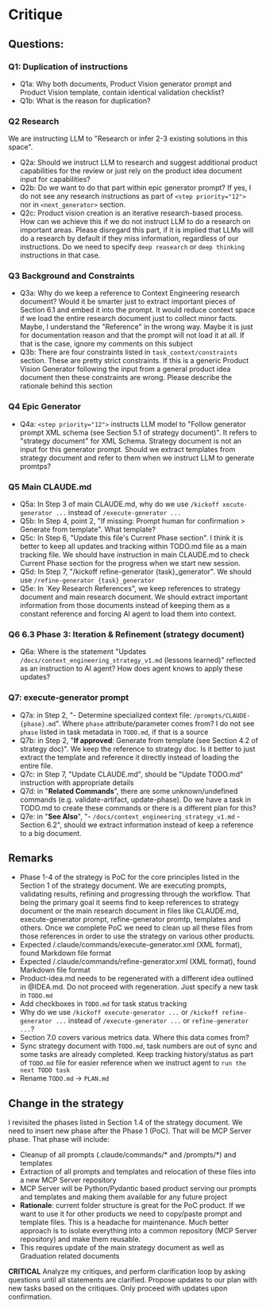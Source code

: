 # Critique

## Questions:

### Q1: Duplication of instructions
- Q1a: Why both documents, Product Vision generator prompt and Product Vision template, contain identical validation checklist? 
- Q1b: What is the reason for duplication?

### Q2 Research 

We are instructing LLM to "Research or infer 2-3 existing solutions in this space". 

- Q2a: Should we instruct LLM to research and suggest additional product capabilities for the review or just rely on the product idea document input for capabilities? 
- Q2b: Do we want to do that part within epic generator prompt? If yes, I do not see any research instructions as part of `<step priority="12">` nor in `<next_generator>` section.
- Q2c: Product vision creation is an iterative research-based process. How can we achieve this if we do not instruct LLM to do a research on important areas. Please disregard this part, if it is implied that LLMs will do a research by default if they miss information, regardless of our instructions. Do we need to specify `deep reasearch` or `deep thinking` instructions in that case.


### Q3 Background and Constraints

- Q3a: Why do we keep a reference to Context Engineering research document? Would it be smarter just to extract important pieces of Section 6.1 and embed it into the prompt. It would reduce context space if we load the entire research document just to collect minor facts. Maybe, I understand the "Reference" in the wrong way. Maybe it is just for documentation reason and that the prompt will not load it at all. If that is the case, ignore my comments on this subject
- Q3b: There are four constraints listed in `task_context/constraints` section. These are pretty strict constraints. If this is a generic Product Vision Generator following the input from a general product idea document then these constraints are wrong. Please describe the rationale behind this section

### Q4 Epic Generator

- Q4a: `<step priority="12">` instructs LLM model to "Follow generator prompt XML schema (see Section 5.1 of strategy document)". It refers to "strategy document" for XML Schema. Strategy document is not an input for this generator prompt. Should we extract templates from strategy document and refer to them when we instruct LLM to generate promtps?
 
### Q5 Main CLAUDE.md

- Q5a: In Step 3 of main CLAUDE.md, why do we use `/kickoff xecute-generator ...` instead of `/execute-generator ...`
- Q5b: In Step 4, point 2, "If missing: Prompt human for confirmation > Generate from template". What template?
- Q5c: In Step 6, "Update this file's Current Phase section". I think it is better to keep all updates and tracking within TODO.md file as a main tracking file. We should have instruction in main CLAUDE.md to check Current Phase section for the progress when we start new session.
- Q5d: In Step 7, "/kickoff refine-generator {task}_generator". We should use `/refine-generator {task}_generator`
- Q5e: In `Key Research References", we keep references to strategy document and main research document. We should extract important information from those documents instead of keeping them as a constant reference and forcing AI agent to load them into context.

### Q6 6.3 Phase 3: Iteration & Refinement (strategy document)

- Q6a: Where is the statement "Updates `/docs/context_engineering_strategy_v1.md` (lessons learned)" reflected as an instruction to AI agent? How does agent knows to apply these updates?

### Q7: execute-generator prompt

- Q7a: in Step 2, "- Determine specialized context file: `/prompts/CLAUDE-{phase}.md`". Where `phase` attribute/parameter comes from? I do not see `phase` listed in task metadata in `TODO.md`, if that is a source
- Q7b: in Step 2, "**If approved**: Generate from template (see Section 4.2 of strategy doc)". We keep the reference to strategy doc. Is it better to just extract the template and reference it directly instead of loading the entire file.
- Q7c: in Step 7, "Update CLAUDE.md", should be "Update TODO.md" instruction with appropriate details
- Q7d: in "**Related Commands**", there are some unknown/undefined commands (e.g. validate-artifact, update-phase). Do we have a task in TODO.md to create these commands or there is a different plan for this?
- Q7e: in "**See Also**", "- `/docs/context_engineering_strategy_v1.md` - Section 6.2", should we extract information instead of keep a reference to a big document.

## Remarks
* Phase 1-4 of the strategy is PoC for the core principles listed in the Section 1 of the strategy document. We are executing prompts, validating results, refining and progressing through the workflow. That being the primary goal it seems find to keep references to strategy document or the main research document in files like CLAUDE.md, execute-generator prompt, refine-generator promtp, templates and others. Once we complete PoC we need to clean up all these files from those references in order to use the strategy on various other products.
* Expected /.claude/commands/execute-generator.xml (XML format), found Markdown file format
* Expected /.claude/commands/refine-generator.xml (XML format), found Markdown file format
* Product-idea.md needs to be regenerated with a different idea outlined in @IDEA.md. Do not proceed with regeneration. Just specify a new task in `TODO.md`
* Add checkboxes in `TODO.md` for task status tracking
* Why do we use `/kickoff execute-generator ...` or `/kickoff refine-generator ...` instead of `/execute-generator ...` or `refine-generator ...`?
* Section 7.0 covers various metrics data. Where this data comes from?
* Sync strategy document with `TODO.md`, task numbers are out of sync and some tasks are already completed. Keep tracking history/status as part of `TODO.md` file for easier reference when we instruct agent to `run the next TODO task`
* Rename `TODO.md` → `PLAN.md`

## Change in the strategy
I revisited the phases listed in Section 1.4 of the strategy document. We need to insert new phase after the Phase 1 (PoC). That will be MCP Server phase. That phase will include:
- Cleanup of all prompts (.claude/commands/* and /prompts/*) and templates 
- Extraction of all prompts and templates and relocation of these files into a new MCP Server repository
- MCP Server will be Python/Pydantic based product serving our prompts and templates and making them available for any future project
- **Rationale**: current folder structure is great for the PoC product. If we want to use it for other products we need to copy/paste prompt and template files. This is a headache for maintenance. Much better approach is to isolate everything into a common repository (MCP Server repository) and make them reusable.
- This requires update of the main strategy document as well as Graduation related documents

**CRITICAL** Analyze my critiques, and perform clarification loop by asking questions until all statements are clarified. Propose updates to our plan with new tasks based on the critiques. Only proceed with updates upon confirmation.
 

